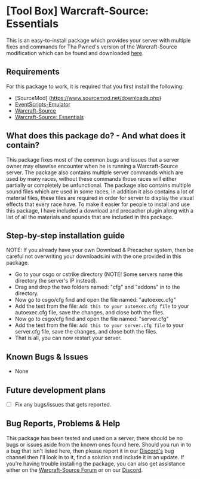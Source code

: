 # [Tool Box] Warcraft-Source: Essentials
This is an easy-to-install package which provides your server with multiple fixes and commands for Tha Pwned's version of the Warcraft-Source modification which can be found and downloaded [here](https://github.com/ThaPwned/WCS).


## Requirements
For this package to work, it is required that you first install the following:
- [SourceMod] (https://www.sourcemod.net/downloads.php)
- [EventScripts-Emulator](https://github.com/Ayuto/EventScripts-Emulator)
- [Warcraft-Source](https://github.com/ThaPwned/WCS)
- [Warcraft-Source: Essentials](https://github.com/ManifestManah/Warcraft-Source-Essentials)


## What does this package do? - And what does it contain?
This package fixes most of the common bugs and issues that a server owner may elsewise encounter when he is running a Warcraft-Source server. The package also contains multiple server commands which are used by many races, without these commands those races will either partially or completely be unfunctional. The package also contains multiple sound files which are used in some races, in addition it also contains a lot of material files, these files are required in order for server to display the visual effects that every race have. To make it easier for people to install and use this package, I have included a download and precacher plugin along with a list of all the materials and sounds that are included in this package.


## Step-by-step installation guide
NOTE: If you already have your own Download & Precacher system, then be careful not overwriting your downloads.ini with the one provided in this package.
- Go to your csgo or cstrike directory (NOTE! Some servers name this directory the server's IP instead).
- Drag and drop the two folders named: "cfg" and "addons" in to the directory.
- Now go to csgo/cfg find and open the file named: "autoexec.cfg"
- Add the text from the file: ```Add this to your autoexec.cfg file``` to your autoexec.cfg file, save the changes, and close both the files.
- Now go to csgo/cfg find and open the file named: "server.cfg"
- Add the text from the file: ```Add this to your server.cfg file``` to your server.cfg file, save the changes, and close both the files.
- That is all, you can now restart your server.


## Known Bugs & Issues
- None

## Future development plans
- [ ] Fix any bugs/issues that gets reported.


## Bug Reports, Problems & Help
This package has been tested and used on a server, there should be no bugs or issues aside from the known ones found here.
Should you run in to a bug that isn't listed here, then please report it in our [Discord's](https://discord.gg/2DnAXkF) bug channel then I'll look in to it, find a solution and include it in an update.
If you're having trouble installing the package, you can also get assistance either on the [Warcraft-Source Forum](http://warcraft-source.com/) or on our [Discord](https://discord.gg/2DnAXkF).
